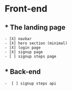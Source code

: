 # Front-end

## * The landing page

    - [X] navbar 
    - [X] hero section (minimal)
    - [X] login page
    - [X] signup page
    - [ ] signup steps page

## * Back-end

    -  [ ] signup steps api
